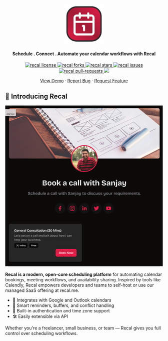 <p align="center">
  <a href="https://recal.me" target="_blank">
    <img src="https://github.com/sanjayio/recal-backend/blob/main/images/logo.png" alt="recal logo" width="125" />
  </a>
</p>

<h4 align="center">Schedule . Connect . Automate your calendar workflows with Recal</h4>

<p align="center">
  <a href="https://github.com/sanjayio/recal-backend/blob/main/LICENSE" target="blank">
    <img src="https://img.shields.io/github/license/sanjayio/recal-backend?style=flat-square" alt="recal license" />
  </a>
  <a href="https://github.com/sanjayio/recal-backend/fork" target="blank">
    <img src="https://img.shields.io/github/forks/sanjayio/recal-backend?style=flat-square" alt="recal forks"/>
  </a>
  <a href="https://github.com/sanjayio/recal-backend/stargazers" target="blank">
    <img src="https://img.shields.io/github/stars/sanjayio/recal-backend?style=flat-square" alt="recal stars"/>
  </a>
  <a href="https://github.com/sanjayio/recal-backend/issues" target="blank">
    <img src="https://img.shields.io/github/issues/sanjayio/recal-backend?style=flat-square" alt="recal issues"/>
  </a>
  <a href="https://github.com/sanjayio/recal-backend/pulls" target="blank">
    <img src="https://img.shields.io/github/issues-pr/sanjayio/recal-backend?style=flat-square" alt="recal pull-requests"/>
  </a>
  <a href="https://twitter.com/intent/tweet?text=⏰%20Check%20out%20Recal,%20an%20intelligent%20calendar%20automation%20tool%20https://recal.me%20%0A%0A%23calendar%20%23automation%20%23indiehackers">
    <img src="https://img.shields.io/twitter/url?label=Share%20on%20Twitter&style=social&url=https%3A%2F%2Frecal.me">
  </a>
</p>

<p align="center">
  <a href="https://recal.me" target="blank">View Demo</a> · 
  <a href="https://github.com/sanjayio/recal-backend/issues/new?template=bug_report.md">Report Bug</a> · 
  <a href="https://github.com/sanjayio/recal-backend/issues/new?template=feature_request.md">Request Feature</a>
</p>

## 🚀 Introducing Recal

<p align="center"> <img src="https://github.com/sanjayio/recal-backend/blob/main/images/booking_page_screenshot.png" alt="recal screenshot" /> </p>
<b>Recal is a modern, open-core scheduling platform</b> for automating calendar bookings, meeting workflows, and availability sharing. Inspired by tools like Calendly, Recal empowers developers and teams to self-host or use our managed SaaS offering at recal.me.

- 🔄 Integrates with Google and Outlook calendars
- 💬 Smart reminders, buffers, and conflict handling
- 🔐 Built-in authentication and time zone support
- 🛠️ Easily extensible via API

Whether you're a freelancer, small business, or team — Recal gives you full control over scheduling workflows.
